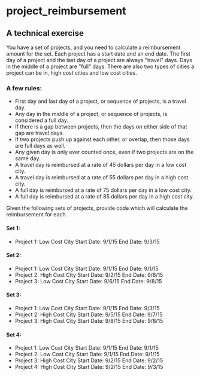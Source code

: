 # project_reimbursement

## A technical exercise

You have a set of projects, and you need to calculate a reimbursement amount for the set. Each project has a start date and an end date. The first day of a project and the last day of a project are always "travel" days. Days in the middle of a project are "full" days. There are also two types of cities a project can be in, high cost cities and low cost cities. 

### A few rules:
* First day and last day of a project, or sequence of projects, is a travel day.
* Any day in the middle of a project, or sequence of projects, is considered a full day.
* If there is a gap between projects, then the days on either side of that gap are travel days.
* If two projects push up against each other, or overlap, then those days are full days as well.
* Any given day is only ever counted once, even if two projects are on the same day.
* A travel day is reimbursed at a rate of 45 dollars per day in a low cost city.
* A travel day is reimbursed at a rate of 55 dollars per day in a high cost city.
* A full day is reimbursed at a rate of 75 dollars per day in a low cost city.
* A full day is reimbursed at a rate of 85 dollars per day in a high cost city.

Given the following sets of projects, provide code which will calculate the reimbursement for each.

#### Set 1:
* Project 1: Low Cost City Start Date: 9/1/15 End Date: 9/3/15

#### Set 2:
* Project 1: Low Cost City Start Date: 9/1/15 End Date: 9/1/15
* Project 2: High Cost City Start Date: 9/2/15 End Date: 9/6/15
* Project 3: Low Cost City Start Date: 9/6/15 End Date: 9/8/15

#### Set 3:
* Project 1: Low Cost City Start Date: 9/1/15 End Date: 9/3/15
* Project 2: High Cost City Start Date: 9/5/15 End Date: 9/7/15
* Project 3: High Cost City Start Date: 9/8/15 End Date: 9/8/15

#### Set 4:
* Project 1: Low Cost City Start Date: 9/1/15 End Date: 9/1/15
* Project 2: Low Cost City Start Date: 9/1/15 End Date: 9/1/15
* Project 3: High Cost City Start Date: 9/2/15 End Date: 9/2/15
* Project 4: High Cost City Start Date: 9/2/15 End Date: 9/3/15